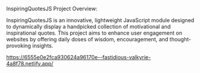 InspiringQuotesJS
Project Overview:

InspiringQuotesJS is an innovative, lightweight JavaScript module designed to dynamically display a handpicked collection of motivational and inspirational quotes. This project aims to enhance user engagement on websites by offering daily doses of wisdom, encouragement, and thought-provoking insights. 

https://6555e0e2fca930624a96170e--fastidious-valkyrie-4a8f78.netlify.app/
